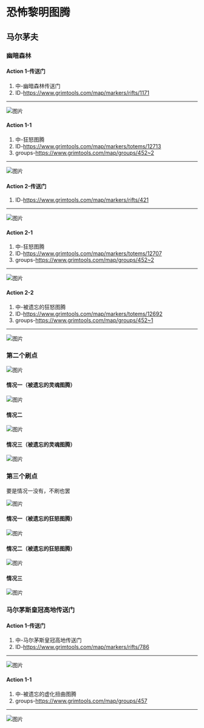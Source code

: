 # 恐怖黎明图腾
## 马尔茅夫

### 幽暗森林
#### Action 1-传送门
1. 中-幽暗森林传送门
1. ID-<https://www.grimtools.com/map/markers/rifts/1171>
---
![图片](./img/maermaofu/pic-01.png)
#### Action 1-1
1. 中-狂怒图腾
1. ID-<https://www.grimtools.com/map/markers/totems/12713>
1. groups-<https://www.grimtools.com/map/groups/452~2>
---
![图片](./img/maermaofu/pic-03.jpg)
#### Action 2-传送门
1. ID-<https://www.grimtools.com/map/markers/rifts/421>
---
![图片](./img/maermaofu/pic-12.png)
#### Action 2-1
1. 中-狂怒图腾
1. ID-<https://www.grimtools.com/map/markers/totems/12707>
1. groups-<https://www.grimtools.com/map/groups/452~2>
---
![图片](./img/maermaofu/pic-14.png)
#### Action 2-2
1. 中-被遗忘的狂怒图腾
1. ID-<https://www.grimtools.com/map/markers/totems/12692>
1. groups-<https://www.grimtools.com/map/groups/452~1>
---
![图片](./img/maermaofu/pic-11.png)

### 第二个刷点
![图片](./img/maermaofu/pic-05.png)
#### 情况一（被遗忘的灵魂图腾）
![图片](./img/maermaofu/pic-04.png)
#### 情况二
![图片](./img/maermaofu/pic-13.png)
#### 情况三（被遗忘的灵魂图腾）
![图片](./img/maermaofu/pic-02.png)

### 第三个刷点
要是情况一没有，不刷也罢

![图片](./img/maermaofu/pic-07.png)
#### 情况一（被遗忘的狂怒图腾）
![图片](./img/maermaofu/pic-15.png)
#### 情况二（被遗忘的狂怒图腾）
![图片](./img/maermaofu/pic-06.png)
#### 情况三
![图片](./img/maermaofu/pic-10.png)

### 马尔茅斯皇冠高地传送门
#### Action 1-传送门
1. 中-马尔茅斯皇冠高地传送门
1. ID-<https://www.grimtools.com/map/markers/rifts/786>
---
![图片](./img/maermaofu/pic-08.png)
#### Action 1-1
1. 中-被遗忘的虚化扭曲图腾
1. groups-<https://www.grimtools.com/map/groups/457>
---
![图片](./img/maermaofu/pic-09.png)